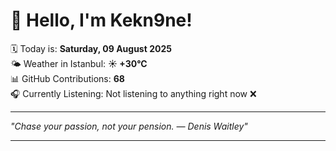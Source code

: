 # 👋 Hello, I'm Kekn9ne!

🗓️ Today is: **Saturday, 09 August 2025**  
🌤️ Weather in Istanbul: **☀️   +30°C**  
📊 GitHub Contributions: **68**  
🎧 Currently Listening: Not listening to anything right now ❌

---

_"Chase your passion, not your pension.  — *Denis Waitley*"_

---
